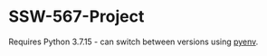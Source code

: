 # SSW-567-Project
Requires Python 3.7.15 - can switch between versions using [pyenv](https://github.com/pyenv/pyenv).
